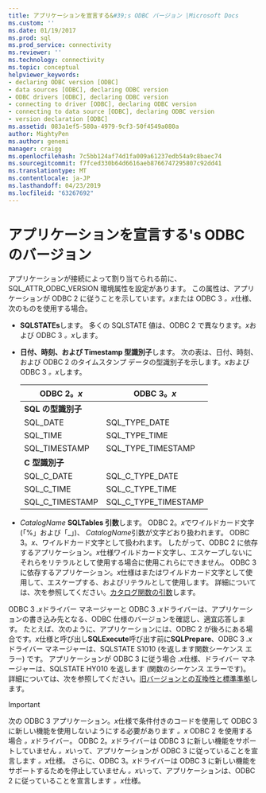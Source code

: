 ```yaml
---
title: アプリケーションを宣言する&#39;s ODBC バージョン |Microsoft Docs
ms.custom: ''
ms.date: 01/19/2017
ms.prod: sql
ms.prod_service: connectivity
ms.reviewer: ''
ms.technology: connectivity
ms.topic: conceptual
helpviewer_keywords:
- declaring ODBC version [ODBC]
- data sources [ODBC], declaring ODBC version
- ODBC drivers [ODBC], declaring ODBC version
- connecting to driver [ODBC], declaring ODBC version
- connecting to data source [ODBC], declaring ODBC version
- version declaration [ODBC]
ms.assetid: 083a1ef5-580a-4979-9cf3-50f4549a080a
author: MightyPen
ms.author: genemi
manager: craigg
ms.openlocfilehash: 7c5bb124af74d1fa009a61237edb54a9c8baec74
ms.sourcegitcommit: f7fced330b64d6616aeb8766747295807c92dd41
ms.translationtype: MT
ms.contentlocale: ja-JP
ms.lasthandoff: 04/23/2019
ms.locfileid: "63267692"
---
```

# <a name="declaring-the-application39s-odbc-version"></a>アプリケーションを宣言する&#39;s ODBC のバージョン
アプリケーションが接続によって割り当てられる前に、SQL_ATTR_ODBC_VERSION 環境属性を設定があります。 この属性は、アプリケーションが ODBC 2 に従うことを示しています。*x*または ODBC 3 *。x*仕様、次のものを使用する場合。  
  
-   **SQLSTATEs**します。 多くの SQLSTATE 値は、ODBC 2 で異なります。*x*および ODBC 3 *。x*します。  
  
-   **日付、時刻、および Timestamp 型識別子**します。 次の表は、日付、時刻、および ODBC 2 のタイムスタンプ データの型識別子を示します。*x*および ODBC 3 *。x*します。  
  
    |ODBC 2。*x*|ODBC 3。*x*|  
    |----------------|----------------|  
    |**SQL の型識別子**||  
    |SQL_DATE|SQL_TYPE_DATE|  
    |SQL_TIME|SQL_TYPE_TIME|  
    |SQL_TIMESTAMP|SQL_TYPE_TIMESTAMP|  
    |**C 型識別子**||  
    |SQL_C_DATE|SQL_C_TYPE_DATE|  
    |SQL_C_TIME|SQL_C_TYPE_TIME|  
    |SQL_C_TIMESTAMP|SQL_C_TYPE_TIMESTAMP|  
  
-   _CatalogName_  **SQLTables 引数**します。 ODBC 2。*x*でワイルドカード文字 (「%」および「_」)、 *CatalogName*引数が文字どおり扱われます。 ODBC 3。*x*、ワイルドカード文字として扱われます。 したがって、ODBC 2 に依存するアプリケーション。*x*仕様ワイルドカード文字し、エスケープしないにそれらをリテラルとして使用する場合に使用これらにできません。 ODBC 3 に依存するアプリケーション。*x*仕様はまたはワイルドカード文字として使用して、エスケープする、およびリテラルとして使用します。 詳細については、次を参照してください。[カタログ関数の引数](../../../odbc/reference/develop-app/arguments-in-catalog-functions.md)します。  
  
 ODBC 3 *.x*ドライバー マネージャーと ODBC 3 *.x*ドライバーは、アプリケーションの書き込み先となる、ODBC 仕様のバージョンを確認し、適宜応答します。 たとえば、次のように、アプリケーションには、ODBC 2 が後ろにある場合です。*x*仕様と呼び出し**SQLExecute**呼び出す前に**SQLPrepare**、ODBC 3 *.x*ドライバー マネージャーは、SQLSTATE S1010 (を返します関数シーケンス エラー) です。 アプリケーションが ODBC 3 に従う場合 *.x*仕様、ドライバー マネージャーは、SQLSTATE HY010 を返します (関数のシーケンス エラーです)。 詳細については、次を参照してください。[旧バージョンとの互換性と標準準拠](../../../odbc/reference/develop-app/backward-compatibility-and-standards-compliance.md)します。  
  
> [!IMPORTANT]  
>  次の ODBC 3 アプリケーション。*x*仕様で条件付きのコードを使用して ODBC 3 に新しい機能を使用しないようにする必要があります *。x* ODBC 2 を使用する場合 *。x*ドライバー。 ODBC 2。*x*ドライバーは ODBC 3 に新しい機能をサポートしていません *。x*いって、アプリケーションが ODBC 3 に従っていることを宣言します *。x*仕様。 さらに、ODBC 3。*x*ドライバーは ODBC 3 に新しい機能をサポートするためを停止していません *。x*いって、アプリケーションは、ODBC 2 に従っていることを宣言します *。x*仕様。
